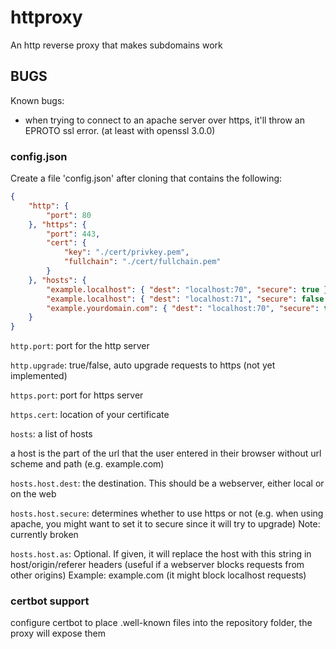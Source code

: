 # httproxy
An http reverse proxy that makes subdomains work

## BUGS
Known bugs:
- when trying to connect to an apache server over https, it'll throw an EPROTO ssl error.
  (at least with openssl 3.0.0)


### config.json
Create a file 'config.json' after cloning that contains the following:
```json
{
	"http": {
		"port": 80
	}, "https": {
		"port": 443,
		"cert": {
			"key": "./cert/privkey.pem",
			"fullchain": "./cert/fullchain.pem"
		}
	}, "hosts": {
		"example.localhost": { "dest": "localhost:70", "secure": true },
		"example.localhost": { "dest": "localhost:71", "secure": false },
		"example.yourdomain.com": { "dest": "localhost:70", "secure": true }
	}
}
```
`http.port`: port for the http server

`http.upgrade`: true/false, auto upgrade requests to https (not yet implemented)

`https.port`: port for https server

`https.cert`: location of your certificate


`hosts`: a list of hosts

a host is the part of the url that the user entered in their browser without url scheme and path (e.g. example.com)

  `hosts.host.dest`: the destination. This should be a webserver, either local or on the web
  
  `hosts.host.secure`: determines whether to use https or not (e.g. when using apache, you might want to set it to secure since it will try to upgrade)
  Note: currently broken
  
  `hosts.host.as`: Optional. If given, it will replace the host with this string in host/origin/referer headers (useful if a webserver blocks requests from other origins)
  Example: example.com (it might block localhost requests)
  
  ### certbot support
configure certbot to place .well-known files into the repository folder, the proxy will expose them
  
